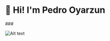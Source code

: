 <h1 align="left">👋 Hi! I'm Pedro Oyarzun</h1>
###

![Alt text](https://spotify-recently-played-readme.vercel.app/api?user=pedrooyarzun-uy)
